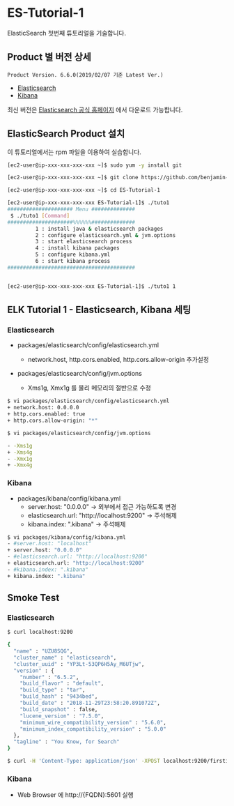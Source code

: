 # ES-Tutorial-1

ElasticSearch 첫번째 튜토리얼을 기술합니다.

## Product 별 버전 상세
```
Product Version. 6.6.0(2019/02/07 기준 Latest Ver.)
```
* [Elasticsearch](https://artifacts.elastic.co/downloads/elasticsearch/elasticsearch-6.6.0.rpm)
* [Kibana](https://artifacts.elastic.co/downloads/kibana/kibana-6.6.0-x86_64.rpm)

최신 버전은 [Elasticsearch 공식 홈페이지](https://www.elastic.co/downloads) 에서 다운로드 가능합니다.

## ElasticSearch Product 설치

이 튜토리얼에서는 rpm 파일을 이용하여 실습합니다.

```bash
[ec2-user@ip-xxx-xxx-xxx-xxx ~]$ sudo yum -y install git

[ec2-user@ip-xxx-xxx-xxx-xxx ~]$ git clone https://github.com/benjamin-btn/ES-Tutorial-1.git

[ec2-user@ip-xxx-xxx-xxx-xxx ~]$ cd ES-Tutorial-1

[ec2-user@ip-xxx-xxx-xxx-xxx ES-Tutorial-1]$ ./tuto1
##################### Menu ##############
 $ ./tuto1 [Command]
#####################%%%%%%##############
         1 : install java & elasticsearch packages
         2 : configure elasticsearch.yml & jvm.options
         3 : start elasticsearch process
         4 : install kibana packages
         5 : configure kibana.yml
         6 : start kibana process
#########################################


[ec2-user@ip-xxx-xxx-xxx-xxx ES-Tutorial-1]$ ./tuto1 1

```

## ELK Tutorial 1 - Elasticsearch, Kibana 세팅

### Elasticsearch
* packages/elasticsearch/config/elasticsearch.yml
  - network.host, http.cors.enabled, http.cors.allow-origin 추가설정

* packages/elasticsearch/config/jvm.options
  - Xms1g, Xmx1g 를 물리 메모리의 절반으로 수정

```bash
$ vi packages/elasticsearch/config/elasticsearch.yml
+ network.host: 0.0.0.0
+ http.cors.enabled: true
+ http.cors.allow-origin: "*"

$ vi packages/elasticsearch/config/jvm.options

- -Xms1g
+ -Xms4g
- -Xmx1g
+ -Xmx4g
```

### Kibana
* packages/kibana/config/kibana.yml
  - server.host: "0.0.0.0" -> 외부에서 접근 가능하도록 변경
  - elasticsearch.url: "http://localhost:9200" -> 주석해제
  - kibana.index: ".kibana" -> 주석해제

```bash
$ vi packages/kibana/config/kibana.yml
- #server.host: "localhost"
+ server.host: "0.0.0.0"
- #elasticsearch.url: "http://localhost:9200"
+ elasticsearch.url: "http://localhost:9200"
- #kibana.index: ".kibana"
+ kibana.index: ".kibana"
```

## Smoke Test

### Elasticsearch

```bash
$ curl localhost:9200

{
  "name" : "UZU8SQG",
  "cluster_name" : "elasticsearch",
  "cluster_uuid" : "YP3Lt-53QP6H5Ay_M6UTjw",
  "version" : {
    "number" : "6.5.2",
    "build_flavor" : "default",
    "build_type" : "tar",
    "build_hash" : "9434bed",
    "build_date" : "2018-11-29T23:58:20.891072Z",
    "build_snapshot" : false,
    "lucene_version" : "7.5.0",
    "minimum_wire_compatibility_version" : "5.6.0",
    "minimum_index_compatibility_version" : "5.0.0"
  },
  "tagline" : "You Know, for Search"
}

$ curl -H 'Content-Type: application/json' -XPOST localhost:9200/firstindex/_doc -d '{ "mykey": "myvalue" }'
```

### Kibana
* Web Browser 에 http://{FQDN}:5601 실행

